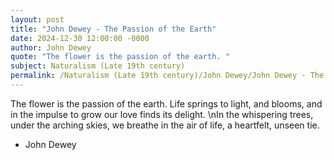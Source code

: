 ```yaml
---
layout: post
title: "John Dewey - The Passion of the Earth"
date: 2024-12-30 12:00:00 -0000
author: John Dewey
quote: "The flower is the passion of the earth. "
subject: Naturalism (Late 19th century)
permalink: /Naturalism (Late 19th century)/John Dewey/John Dewey - The Passion of the Earth
---
```


The flower is the passion of the earth. 
Life springs to light, and blooms, 
and in the impulse to grow 
our love finds its delight.
\nIn the whispering trees, 
under the arching skies, 
we breathe in the air of life, 
a heartfelt, unseen tie.

- John Dewey
